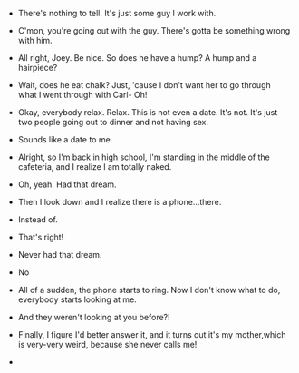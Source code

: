 - There's nothing to tell. It's just some guy I work with.

- C'mon, you're going out with the guy. There's gotta be something wrong with him.

- All right, Joey. Be nice. So does he have a hump? A hump and a hairpiece?

- Wait, does he eat chalk? Just, 'cause I don't want her to go through what I went through with Carl- Oh!

- Okay, everybody relax. Relax. This is not even a date. It's not. It's just two people going out to dinner and not having sex.

- Sounds like a date to me.

- Alright, so I'm back in high school, I'm standing in the middle of the cafeteria, and I realize I am totally naked.

- Oh, yeah. Had that dream.

- Then I look down and  I realize there is a phone...there.

- Instead of.

- That's right!

- Never had that dream.

- No

- All of a sudden, the phone starts to ring. Now I don't know what to do, everybody starts looking at me.

- And they weren't looking at you before?!

- Finally, I figure I'd better answer it, and it turns out it's my mother,which is very-very weird, because she never calls me!

- 
